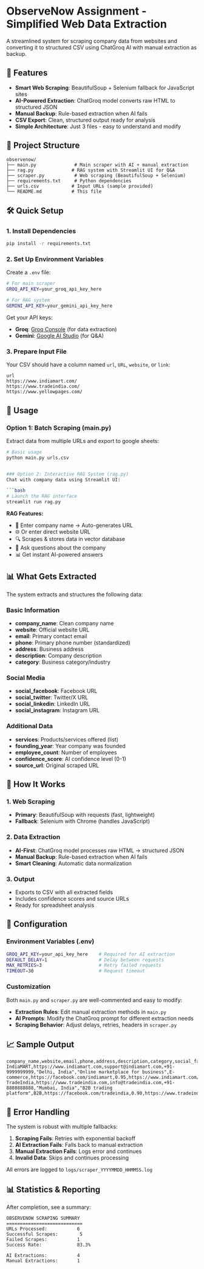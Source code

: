 # ObserveNow Assignment - Simplified Web Data Extraction

A streamlined system for scraping company data from websites and converting it to structured CSV using ChatGroq AI with manual extraction as backup.

## 🚀 Features

- **Smart Web Scraping**: BeautifulSoup + Selenium fallback for JavaScript sites
- **AI-Powered Extraction**: ChatGroq model converts raw HTML to structured JSON
- **Manual Backup**: Rule-based extraction when AI fails
- **CSV Export**: Clean, structured output ready for analysis
- **Simple Architecture**: Just 3 files - easy to understand and modify

## 📁 Project Structure

```
observenow/
├── main.py              # Main scraper with AI + manual extraction
├── rag.py              # RAG system with Streamlit UI for Q&A
├── scraper.py           # Web scraping (BeautifulSoup + Selenium)
├── requirements.txt     # Python dependencies
├── urls.csv            # Input URLs (sample provided)
└── README.md           # This file
```

## 🛠️ Quick Setup

### 1. Install Dependencies
```bash
pip install -r requirements.txt
```

### 2. Set Up Environment Variables
Create a `.env` file:
```bash
# For main scraper
GROQ_API_KEY=your_groq_api_key_here

# For RAG system  
GEMINI_API_KEY=your_gemini_api_key_here
```

Get your API keys:
- **Groq**: [Groq Console](https://console.groq.com/) (for data extraction)
- **Gemini**: [Google AI Studio](https://makersuite.google.com/app/apikey) (for Q&A)

### 3. Prepare Input File
Your CSV should have a column named `url`, `URL`, `website`, or `link`:

```csv
url
https://www.indiamart.com/
https://www.tradeindia.com/
https://www.yellowpages.com/
```

## 🚀 Usage

### Option 1: Batch Scraping (main.py)
Extract data from multiple URLs and export to google sheets:

```bash
# Basic usage
python main.py urls.csv


### Option 2: Interactive RAG System (rag.py)
Chat with company data using Streamlit UI:

```bash
# Launch the RAG interface
streamlit run rag.py
```

**RAG Features:**
- 🏢 Enter company name → Auto-generates URL
- 🌐 Or enter direct website URL  
- 🔍 Scrapes & stores data in vector database
- 💬 Ask questions about the company
- 📊 Get instant AI-powered answers

## 📊 What Gets Extracted

The system extracts and structures the following data:

### Basic Information
- **company_name**: Clean company name
- **website**: Official website URL
- **email**: Primary contact email
- **phone**: Primary phone number (standardized)
- **address**: Business address
- **description**: Company description
- **category**: Business category/industry

### Social Media
- **social_facebook**: Facebook URL
- **social_twitter**: Twitter/X URL
- **social_linkedin**: LinkedIn URL
- **social_instagram**: Instagram URL

### Additional Data
- **services**: Products/services offered (list)
- **founding_year**: Year company was founded
- **employee_count**: Number of employees
- **confidence_score**: AI confidence level (0-1)
- **source_url**: Original scraped URL

## 🤖 How It Works

### 1. Web Scraping
- **Primary**: BeautifulSoup with requests (fast, lightweight)
- **Fallback**: Selenium with Chrome (handles JavaScript)

### 2. Data Extraction
- **AI-First**: ChatGroq model processes raw HTML → structured JSON
- **Manual Backup**: Rule-based extraction when AI fails
- **Smart Cleaning**: Automatic data normalization

### 3. Output
- Exports to CSV with all extracted fields
- Includes confidence scores and source URLs
- Ready for spreadsheet analysis

## 🔧 Configuration

### Environment Variables (.env)
```bash
GROQ_API_KEY=your_api_key_here    # Required for AI extraction
DEFAULT_DELAY=1                   # Delay between requests
MAX_RETRIES=3                     # Retry failed requests
TIMEOUT=30                        # Request timeout
```

### Customization
Both `main.py` and `scraper.py` are well-commented and easy to modify:

- **Extraction Rules**: Edit manual extraction methods in `main.py`
- **AI Prompts**: Modify the ChatGroq prompt for different extraction needs
- **Scraping Behavior**: Adjust delays, retries, headers in `scraper.py`

## 📈 Sample Output

```csv
company_name,website,email,phone,address,description,category,social_facebook,confidence_score,source_url
IndiaMART,https://www.indiamart.com,support@indiamart.com,+91-9999999999,"Delhi, India","Online marketplace for business",E-commerce,https://facebook.com/indiamart,0.95,https://www.indiamart.com/
TradeIndia,https://www.tradeindia.com,info@tradeindia.com,+91-8888888888,"Mumbai, India","B2B trading platform",B2B,https://facebook.com/tradeindia,0.90,https://www.tradeindia.com/
```

## 🚨 Error Handling

The system is robust with multiple fallbacks:

1. **Scraping Fails**: Retries with exponential backoff
2. **AI Extraction Fails**: Falls back to manual extraction
3. **Manual Extraction Fails**: Logs error and continues
4. **Invalid Data**: Skips and continues processing

All errors are logged to `logs/scraper_YYYYMMDD_HHMMSS.log`

## 📊 Statistics & Reporting

After completion, see a summary:
```
OBSERVENOW SCRAPING SUMMARY
============================
URLs Processed:           6
Successful Scrapes:        5
Failed Scrapes:           1
Success Rate:             83.3%

AI Extractions:           4
Manual Extractions:       1
```
